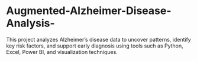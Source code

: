 # Augmented-Alzheimer-Disease-Analysis-
This project analyzes Alzheimer’s disease data to uncover patterns, identify key risk factors, and support early diagnosis using tools such as Python, Excel, Power BI, and visualization techniques.
